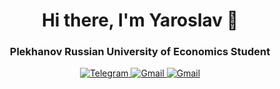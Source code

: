 <div id="header" align="center">
  <h1>Hi there, I'm Yaroslav 👋</h1>
  <h3>Plekhanov Russian University of Economics Student</h3>
</div>

<div id="socials" align="center">
  <a href="telegram-url">
    <img src="https://img.shields.io/badge/Telegram-blue?style=for-the-badge&logo=telegram&logoColor=white" alt="Telegram"/>
  </a>
  <a href="vk-url">
    <img src="https://img.shields.io/badge/vk-blue?style=for-the-badge&logo=vk&logoColor=white" alt="Gmail"/>
  </a>
 <a href="gmail-url">
    <img src="https://img.shields.io/badge/gmail-red?style=for-the-badge&logo=gmail&logoColor=white" alt="Gmail"/>
  </a>
</div>

<!--
**FrumsM/FrumsM** is a ✨ _special_ ✨ repository because its `README.md` (this file) appears on your GitHub profile.

Here are some ideas to get you started:

- 🔭 I’m currently working on ...
- 🌱 I’m currently learning ...
- 👯 I’m looking to collaborate on ...
- 🤔 I’m looking for help with ...
- 💬 Ask me about ...
- 📫 How to reach me: ...
- 😄 Pronouns: ...
- ⚡ Fun fact: ...
-->
